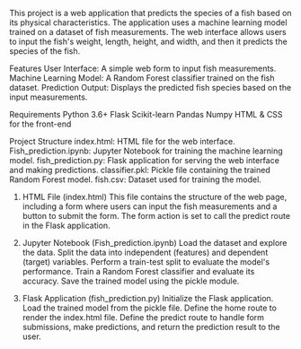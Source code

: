 This project is a web application that predicts the species of a fish based on its physical characteristics. The application uses a machine learning model trained on a dataset of fish measurements. The web interface allows users to input the fish's weight, length, height, and width, and then it predicts the species of the fish.



Features
User Interface: A simple web form to input fish measurements.
Machine Learning Model: A Random Forest classifier trained on the fish dataset.
Prediction Output: Displays the predicted fish species based on the input measurements.



Requirements
Python 3.6+
Flask
Scikit-learn
Pandas
Numpy
HTML & CSS for the front-end



Project Structure
index.html: HTML file for the web interface.
Fish_prediction.ipynb: Jupyter Notebook for training the machine learning model.
fish_prediction.py: Flask application for serving the web interface and making predictions.
classifier.pkl: Pickle file containing the trained Random Forest model.
fish.csv: Dataset used for training the model.




1. HTML File (index.html)
This file contains the structure of the web page, including a form where users can input the fish measurements and a button to submit the form. The form action is set to call the predict route in the Flask application.

2. Jupyter Notebook (Fish_prediction.ipynb)
Load the dataset and explore the data.
Split the data into independent (features) and dependent (target) variables.
Perform a train-test split to evaluate the model's performance.
Train a Random Forest classifier and evaluate its accuracy.
Save the trained model using the pickle module.
3. Flask Application (fish_prediction.py)
Initialize the Flask application.
Load the trained model from the pickle file.
Define the home route to render the index.html file.
Define the predict route to handle form submissions, make predictions, and return the prediction result to the user.
